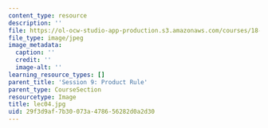 ```yaml
---
content_type: resource
description: ''
file: https://ol-ocw-studio-app-production.s3.amazonaws.com/courses/18-01sc-single-variable-calculus-fall-2010/29f3d9af7b30073a478656282d0a2d30_lec04.jpg
file_type: image/jpeg
image_metadata:
  caption: ''
  credit: ''
  image-alt: ''
learning_resource_types: []
parent_title: 'Session 9: Product Rule'
parent_type: CourseSection
resourcetype: Image
title: lec04.jpg
uid: 29f3d9af-7b30-073a-4786-56282d0a2d30
---
```

